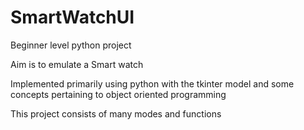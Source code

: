 # SmartWatchUI
Beginner level python project

Aim is to emulate a Smart watch


Implemented primarily using python with the tkinter model and some concepts pertaining to object oriented programming


This project consists of many modes and functions
